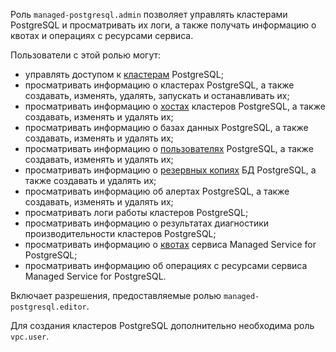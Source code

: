 Роль `managed-postgresql.admin` позволяет управлять кластерами PostgreSQL и просматривать их логи, а также получать информацию о квотах и операциях с ресурсами сервиса.

Пользователи с этой ролью могут:
* управлять доступом к [кластерам](../../managed-postgresql/concepts/index.md) PostgreSQL;
* просматривать информацию о кластерах PostgreSQL, а также создавать, изменять, удалять, запускать и останавливать их;
* просматривать информацию о [хостах](../../managed-postgresql/concepts/instance-types.md) кластеров PostgreSQL, а также создавать, изменять и удалять их;
* просматривать информацию о базах данных PostgreSQL, а также создавать, изменять и удалять их;
* просматривать информацию о [пользователях](../../managed-postgresql/concepts/roles.md) PostgreSQL, а также создавать, изменять и удалять их;
* просматривать информацию о [резервных копиях](../../managed-postgresql/concepts/backup.md) БД PostgreSQL, а также создавать и удалять их;
* просматривать информацию об алертах PostgreSQL, а также создавать, изменять и удалять их;
* просматривать логи работы кластеров PostgreSQL;
* просматривать информацию о результатах диагностики производительности кластеров PostgreSQL;
* просматривать информацию о [квотах](../../managed-postgresql/concepts/limits.md#mpg-quotas) сервиса Managed Service for PostgreSQL;
* просматривать информацию об операциях с ресурсами сервиса Managed Service for PostgreSQL.

Включает разрешения, предоставляемые ролью `managed-postgresql.editor`.

Для создания кластеров PostgreSQL дополнительно необходима роль `vpc.user`.